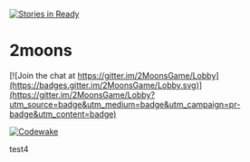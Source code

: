 [![Stories in Ready](https://badge.waffle.io/jkroepke/2Moons.png?label=ready&title=Ready)](https://waffle.io/jkroepke/2Moons)
# 2moons

[![Join the chat at https://gitter.im/2MoonsGame/Lobby](https://badges.gitter.im/2MoonsGame/Lobby.svg)](https://gitter.im/2MoonsGame/Lobby?utm_source=badge&utm_medium=badge&utm_campaign=pr-badge&utm_content=badge)

[![Codewake](https://www.codewake.com/badges/ask_question.svg)](https://www.codewake.com/p/2moons)


test4
